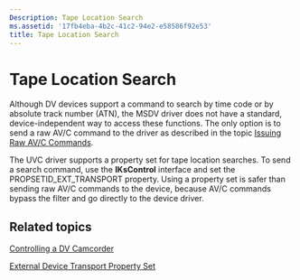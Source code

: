 ```yaml
---
Description: Tape Location Search
ms.assetid: '17fb4eba-4b2c-41c2-94e2-e58586f92e53'
title: Tape Location Search
---
```


# Tape Location Search

Although DV devices support a command to search by time code or by absolute track number (ATN), the MSDV driver does not have a standard, device-independent way to access these functions. The only option is to send a raw AV/C command to the driver as described in the topic [Issuing Raw AV/C Commands](issuing-raw-av-c-commands.md).

The UVC driver supports a property set for tape location searches. To send a search command, use the **IKsControl** interface and set the PROPSETID\_EXT\_TRANSPORT property. Using a property set is safer than sending raw AV/C commands to the device, because AV/C commands bypass the filter and go directly to the device driver.

## Related topics

<dl> <dt>

[Controlling a DV Camcorder](controlling-a-dv-camcorder.md)
</dt> <dt>

[External Device Transport Property Set](external-device-transport-property-set.md)
</dt> </dl>

 

 



